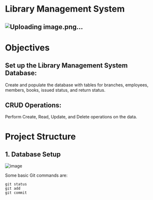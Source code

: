 # Library Management System 
## ![Uploading image.png…](https://github.com/najirh/Library-System-Management---P2/blob/main/library.jpg)

# Objectives
## Set up the Library Management System Database:
Create and populate the database with tables for branches, employees, members, books, issued status, and return status.
## CRUD Operations: 
Perform Create, Read, Update, and Delete operations on the data.

#  Project Structure
## 1. Database Setup
![image](https://github.com/user-attachments/assets/356f4267-e854-4255-b54f-a716f5ae2bef)

Some basic Git commands are:
```
git status
git add
git commit
```


